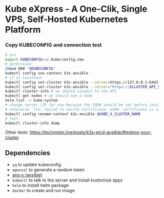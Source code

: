 # Kube eXpress - A One-Clik, Single VPS, Self-Hosted Kubernetes Platform






### Copy KUBECONFIG and connection test

```bash
# env
export KUBECONFIG=~/.kube/config.new
# permission
chmod 600 "$KUBECONFIG"
kubectl config use-context k3s-ansible
# if on localhost
kubectl config set-cluster k3s-ansible --server=https://127.0.0.1:6443
kubectl config set-cluster k3s-ansible --server="https://$CLUSTER_API_SERVER_IP:6443"
kubectl cluster-info # we should connect to the API
kubectl get nodes # we should see a node
helm list -n kube-system
# change server (IP for now because the FQDN should be set before installing kube)
# otherwise `tls: failed to verify certificate: x509: certificate is valid for kube-test-server-01, kubernetes, kubernetes.default, kubernetes.default.svc, kubernetes.default.svc.cluster.local, localhost, not kube-test-server-01.xxx`
kubectl config rename-context k3s-ansible $KUBE_X_CLUSTER_NAME
# test
kubectl cluster-info dump
```

Other tests: https://technotim.live/posts/k3s-etcd-ansible/#testing-your-cluster

## Dependencies

* `yq` to update kubeconfig
* `openssl` to generate a random token
* [ans-x (ansible)](https://github.com/ansible-x)
* `kubectl` to talk to the server and install kustomize apps
* `helm` to install helm package
* `docker` to create and run image